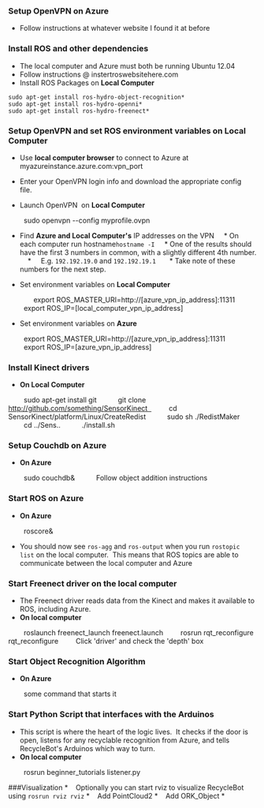 ### Setup OpenVPN on Azure
* Follow instructions at whatever website I found it at before

### Install ROS and other dependencies
* The local computer and Azure must both be running Ubuntu 12.04
* Follow instructions @ instertroswebsitehere.com  
* Install ROS Packages on **Local Computer**

```
sudo apt-get install ros-hydro-object-recognition*   
sudo apt-get install ros-hydro-openni*  
sudo apt-get install ros-hydro-freenect*
```

### Setup OpenVPN and set ROS environment variables on Local Computer
* Use **local computer browser** to connect to Azure at myazureinstance.azure.com:vpn_port  
* Enter your OpenVPN login info and download the appropriate config file.  

* Launch OpenVPN  on **Local Computer**

        sudo openvpn --config myprofile.ovpn  

* Find **Azure and Local Computer's** IP addresses on the VPN
    * On each computer run hostname`hostname -I`
    * One of the results should have the first 3 numbers in common, with a slightly different 4th number.
    *     E.g. `192.192.19.0` and `192.192.19.1`  
    * Take note of these numbers for the next step.



* Set environment variables on **Local Computer**

    
        export ROS_MASTER_URI=http://[azure_vpn_ip_address]:11311  
        export ROS_IP=[local_computer_vpn_ip_address]
* Set environment variables on **Azure**

        export ROS_MASTER_URI=http://[azure_vpn_ip_address]:11311
        export ROS_IP=[azure_vpn_ip_address]

### Install Kinect drivers
* **On Local Computer**  

        sudo apt-get install git  
        git clone http://github.com/something/SensorKinect  
        cd SensorKinect/platform/Linux/CreateRedist  
        sudo sh ./RedistMaker  
        cd ../Sens..  
        ./install.sh


### Setup Couchdb on Azure
* **On Azure**  

        sudo couchdb&  
        Follow object addition instructions

### Start ROS on Azure
* **On Azure**

        roscore&

* You should now see `ros-agg` and `ros-output` when you run `rostopic list` on the local computer.  This means that ROS topics are able to communicate between the local computer and Azure
        
### Start Freenect driver on the local computer
* The Freenect driver reads data from the Kinect and makes it available to ROS, including Azure.
* **On local computer**

        roslaunch freenect_launch freenect.launch
        rosrun rqt_reconfigure rqt_reconfigure
        Click 'driver' and check the 'depth' box
        
### Start Object Recognition Algorithm
* **On Azure**

        some command that starts it

### Start Python Script that interfaces with the Arduinos
* This script is where the heart of the logic lives.  It checks if the door is open, listens for any recyclable recognition from Azure, and tells RecycleBot's Arduinos which way to turn. 
* **On local computer**  

        rosrun beginner_tutorials listener.py

###Visualization
*    Optionally you can start rviz to visualize RecycleBot using `rosrun rviz rviz`
*    Add PointCloud2
*    Add ORK_Object
*    